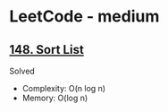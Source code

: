 # LeetCode - medium

## [148. Sort List](https://leetcode.com/problems/sort-list)

Solved

* Complexity: O(n log n)
* Memory: O(log n)

